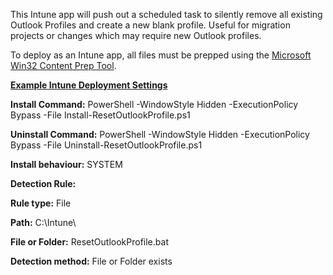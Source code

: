 This Intune app will push out a scheduled task to silently remove all existing Outlook Profiles and create a new blank profile. Useful for migration projects or changes which may require new Outlook profiles.

To deploy as an Intune app, all files must be prepped using the [Microsoft Win32 Content Prep Tool](https://github.com/Microsoft/Microsoft-Win32-Content-Prep-Tool).

<ins>**Example Intune Deployment Settings**<ins>

**Install Command:** PowerShell -WindowStyle Hidden -ExecutionPolicy Bypass -File Install-ResetOutlookProfile.ps1

**Uninstall Command:** PowerShell -WindowStyle Hidden -ExecutionPolicy Bypass -File Uninstall-ResetOutlookProfile.ps1

**Install behaviour:** SYSTEM


**Detection Rule:**

**Rule type:** File

**Path:** C:\Intune\

**File or Folder:** ResetOutlookProfile.bat

**Detection method:** File or Folder exists
